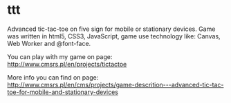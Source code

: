 ttt
===

Advanced tic-tac-toe on five sign for mobile or  stationary devices.  Game was written  in html5, CSS3, JavaScript, game use technology like: Canvas, Web Worker and @font-face.

You can play with my game on page:
http://www.cmsrs.pl/en/projects/tictactoe

More info you can find on page:
http://www.cmsrs.pl/en/cms/projects/game-descrition---advanced-tic-tac-toe-for-mobile-and-stationary-devices
